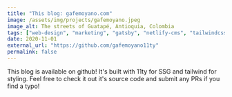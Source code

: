 ```yaml
---
title: "This blog: gafemoyano.com"
image: /assets/img/projects/gafemoyano.jpeg
image_alt: The streets of Guatapé, Antioquia, Colombia
tags: ["web-design", "marketing", "gatsby", "netlify-cms", "tailwindcss"]
date: 2020-11-01
external_url: "https://github.com/gafemoyano11ty"
permalink: false
---
```


This blog is available on github! It's built with 11ty for SSG and tailwind for styling. Feel free to check it out it's source code and submit any PRs if you find a typo!
